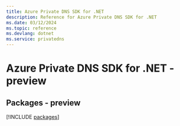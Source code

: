 ```yaml
---
title: Azure Private DNS SDK for .NET
description: Reference for Azure Private DNS SDK for .NET
ms.date: 03/12/2024
ms.topic: reference
ms.devlang: dotnet
ms.service: privatedns
---
```

# Azure Private DNS SDK for .NET - preview
## Packages - preview
[!INCLUDE [packages](private-dns-index.md)]